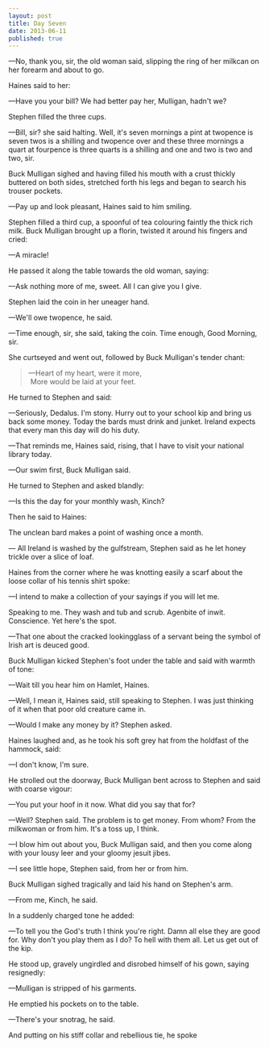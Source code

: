 ```yaml
---
layout: post
title: Day Seven
date: 2013-06-11
published: true
---
```


—No, thank you, sir, the old woman said, slipping the ring of her milkcan on her forearm and about to go.

Haines said to her:

—Have you your bill? We had better pay her, Mulligan, hadn't we?

Stephen filled the three cups.

—Bill, sir? she said halting. Well, it's seven mornings a pint at twopence is seven twos is a shilling and twopence over and these three mornings a quart at fourpence is three quarts is a shilling and one and two is two and two, sir.

Buck Mulligan sighed and having filled his mouth with a crust thickly buttered on both sides, stretched forth his legs and began to search his trouser pockets.

—Pay up and look pleasant, Haines said to him smiling.

Stephen filled a third cup, a spoonful of tea colouring faintly the thick rich milk. Buck Mulligan brought up a florin, twisted it around his fingers and cried:

—A miracle!

He passed it along the table towards the old woman, saying:

—Ask nothing more of me, sweet. All I can give you I give.

Stephen laid the coin in her uneager hand.

—We'll owe twopence, he said.

—Time enough, sir, she said, taking the coin. Time enough, Good Morning, sir.

She curtseyed and went out, followed by Buck Mulligan's tender chant:

> —Heart of my heart, were it more, <br>
>  More would be laid at your feet.

He turned to Stephen and said:

—Seriously, Dedalus. I'm stony. Hurry out to your school kip and bring us back some money. Today the bards must drink and junket. Ireland expects that every man this day will do his duty.

—That reminds me, Haines said, rising, that I have to visit your national library today.

—Our swim first, Buck Mulligan said.

He turned to Stephen and asked blandly:

—Is this the day for your monthly wash, Kinch?

Then he said to Haines:

The unclean bard makes a point of washing once a month.

— All Ireland is washed by the gulfstream, Stephen said as he let honey trickle over a slice of loaf.

Haines from the corner where he was knotting easily a scarf about the loose collar of his tennis shirt spoke:

—I intend to make a collection of your sayings if you will let me.

Speaking to me. They wash and tub and scrub. Agenbite of inwit. Conscience. Yet here's the spot.

—That one about the cracked lookingglass of a servant being the symbol of Irish art is deuced good.

Buck Mulligan kicked Stephen's foot under the table and said with warmth of tone:

—Wait till you hear him on Hamlet, Haines.

—Well, I mean it, Haines said, still speaking to Stephen. I was just thinking of it when that poor old creature came in.

—Would I make any money by it? Stephen asked.

Haines laughed and, as he took his soft grey hat from the holdfast of the hammock, said:

—I don't know, I'm sure.

He strolled out the doorway, Buck Mulligan bent across to Stephen and said with coarse vigour:

—You put your hoof in it now. What did you say that for?

—Well? Stephen said. The problem is to get money. From whom? From the milkwoman or from him. It's a toss up, I think.

—I blow him out about you, Buck Mulligan said, and then you come along with your lousy leer and your gloomy jesuit jibes.

—I see little hope, Stephen said, from her or from him.

Buck Mulligan sighed tragically and laid his hand on Stephen's arm. 

—From me, Kinch, he said.

In a suddenly charged tone he added:

—To tell you the God's truth I think you're right. Damn all else they are good for. Why don't you play them as I do? To hell with them all. Let us get out of the kip.

He stood up, gravely ungirdled and disrobed himself of his gown, saying resignedly:

—Mulligan is stripped of his garments.

He emptied his pockets on to the table.

—There's your snotrag, he said.

And putting on his stiff collar and rebellious tie, he spoke